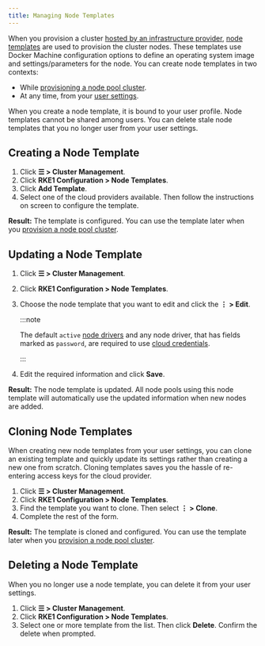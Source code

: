 ```yaml
---
title: Managing Node Templates
---
```


<head>
  <link rel="canonical" href="https://ranchermanager.docs.rancher.com/reference-guides/user-settings/manage-node-templates"/>
</head>

When you provision a cluster [hosted by an infrastructure provider](../../../cluster-deployment/infra-providers/infra-providers.md), [node templates](../../../cluster-deployment/infra-providers/infra-providers.md#node-templates) are used to provision the cluster nodes. These templates use Docker Machine configuration options to define an operating system image and settings/parameters for the node. You can create node templates in two contexts:

- While [provisioning a node pool cluster](../../../cluster-deployment/infra-providers/infra-providers.md).
- At any time, from your [user settings](../../users/settings/settings.md).

When you create a node template, it is bound to your user profile. Node templates cannot be shared among users. You can delete stale node templates that you no longer user from your user settings.

## Creating a Node Template

1. Click **☰ > Cluster Management**.
1. Click **RKE1 Configuration > Node Templates**.
1. Click **Add Template**.
1. Select one of the cloud providers available. Then follow the instructions on screen to configure the template.

**Result:** The template is configured. You can use the template later when you [provision a node pool cluster](../../../cluster-deployment/infra-providers/infra-providers.md).

## Updating a Node Template

1. Click **☰ > Cluster Management**.
1. Click **RKE1 Configuration > Node Templates**.
1. Choose the node template that you want to edit and click the **⋮ > Edit**.

    :::note

    The default `active` [node drivers](../../global-configuration/provisioning-drivers/manage-node-drivers.md) and any node driver, that has fields marked as `password`, are required to use [cloud credentials](../../../cluster-deployment/infra-providers/infra-providers.md#cloud-credentials).

    :::

1. Edit the required information and click **Save**.

**Result:** The node template is updated. All node pools using this node template will automatically use the updated information when new nodes are added.

## Cloning Node Templates

When creating new node templates from your user settings, you can clone an existing template and quickly update its settings rather than creating a new one from scratch. Cloning templates saves you the hassle of re-entering access keys for the cloud provider.

1. Click **☰ > Cluster Management**.
1. Click **RKE1 Configuration > Node Templates**.
1. Find the template you want to clone. Then select **⋮ > Clone**.
1. Complete the rest of the form.

**Result:** The template is cloned and configured. You can use the template later when you [provision a node pool cluster](../../../cluster-deployment/infra-providers/infra-providers.md).

## Deleting a Node Template

When you no longer use a node template, you can delete it from your user settings.

1. Click **☰ > Cluster Management**.
1. Click **RKE1 Configuration > Node Templates**.
1. Select one or more template from the list. Then click **Delete**. Confirm the delete when prompted.
